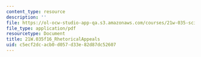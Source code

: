 ```yaml
---
content_type: resource
description: ''
file: https://ol-ocw-studio-app-qa.s3.amazonaws.com/courses/21w-035-science-writing-and-new-media-communicating-science-to-the-public-fall-2016/c5ecf2dcacb0d057d33e82d87dc52607_21W.035f16_RhetoricalAppeals.pdf
file_type: application/pdf
resourcetype: Document
title: 21W.035f16_RhetoricalAppeals
uid: c5ecf2dc-acb0-d057-d33e-82d87dc52607
---
```

